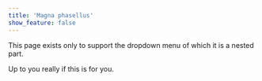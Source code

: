 ```yaml
---
title: 'Magna phasellus'
show_feature: false
---
```


This page exists only to support the dropdown menu of which it is a nested part.

Up to you really if this is for you.